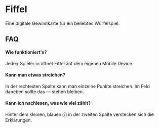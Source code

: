 
# Fiffel

Eine digitale Gewinnkarte für ein beliebtes Würfelspiel.



## FAQ

#### Wie funktioniert's?

Jede:r Spieler:in öffnet Fiffel auf dem eigenen Mobile Device. 

#### Kann man etwas streichen?

In der rechtesten Spalte kann man einzelne Punkte streichen. Im Feld daneben sollte das — stehen bleiben.

#### Kann ich nachlesen, was wie viel zählt?

Hinter dem kleinen, blauen ⓘ in der zweiten Spalte verstecken sich die Erklärungen.
